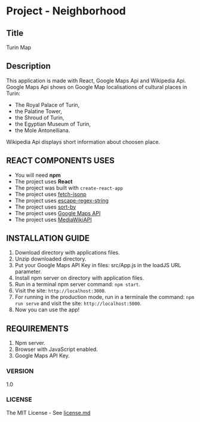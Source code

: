 # Project - Neighborhood

## Title

Turin Map

## Description

This application is made with React, Google Maps Api and Wikipedia Api.</br>
Google Maps Api shows on Google Map localisations of cultural places in Turin:
- The Royal Palace of Turin,
- the Palatine Tower,
- the Shroud of Turin,
- the Egyptian Museum of Turin,
- the Mole Antonelliana.

Wikipedia Api displays short information about choosen place.

## REACT COMPONENTS USES

- You will need **npm**
- The project uses **React**
- The project was built with `create-react-app`
- The project uses [fetch-jsonp](https://github.com/camsong/fetch-jsonp)
- The project uses [escape-regex-string](https://www.npmjs.com/package/escape-regex-string)
- The project uses [sort-by](https://www.npmjs.com/package/sort-by)
- The project uses [Google Maps API](https://developers.google.com/maps/documentation/)
- The project uses [MediaWikiAPI](https://www.mediawiki.org/wiki/API:Main_page)

## INSTALLATION GUIDE

1. Download directory with applications files.
2. Unzip downloaded directory.
3. Put your Google Maps API Key in files: src/App.js in the loadJS URL parameter.
4. Install npm server on directory with application files.
5. Run in a terminal npm server command: `npm start`.
6. Visit the site: `http://localhost:3000`.
7. For running in the production mode, run in a terminale the command: `npm run serve` and visit the site: `http://localhost:5000`.
7. Now you can use the app!

## REQUIREMENTS

1. Npm server.
2. Browser with JavaScript enabled.
3. Google Maps API Key.

### VERSION

1.0

### LICENSE

The MIT License - See [license.md](https://github.com/IoClaud/fend-neighborhood-map/blob/master/license/License.md)
